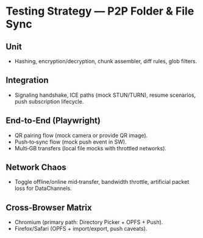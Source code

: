 # Testing Strategy — P2P Folder & File Sync

## Unit
- Hashing, encryption/decryption, chunk assembler, diff rules, glob filters.

## Integration
- Signaling handshake, ICE paths (mock STUN/TURN), resume scenarios, push subscription lifecycle.

## End‑to‑End (Playwright)
- QR pairing flow (mock camera or provide QR image).
- Push‑to‑sync flow (mock push event in SW).
- Multi‑GB transfers (local file mocks with throttled networks).

## Network Chaos
- Toggle offline/online mid‑transfer, bandwidth throttle, artificial packet loss for DataChannels.

## Cross‑Browser Matrix
- Chromium (primary path: Directory Picker + OPFS + Push).
- Firefox/Safari (OPFS + import/export, push caveats).

